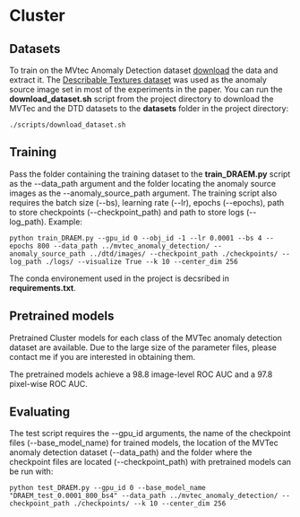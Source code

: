 # Cluster

## Datasets
To train on the MVtec Anomaly Detection dataset [download](https://www.mvtec.com/company/research/datasets/mvtec-ad)
the data and extract it. The [Describable Textures dataset](https://www.robots.ox.ac.uk/~vgg/data/dtd/) was used as the anomaly source 
image set in most of the experiments in the paper. You can run the **download_dataset.sh** script from the project directory
to download the MVTec and the DTD datasets to the **datasets** folder in the project directory:
```
./scripts/download_dataset.sh
```


## Training
Pass the folder containing the training dataset to the **train_DRAEM.py** script as the --data_path argument and the
folder locating the anomaly source images as the --anomaly_source_path argument. 
The training script also requires the batch size (--bs), learning rate (--lr), epochs (--epochs), path to store checkpoints
(--checkpoint_path) and path to store logs (--log_path).
Example:

```
python train_DRAEM.py --gpu_id 0 --obj_id -1 --lr 0.0001 --bs 4 --epochs 800 --data_path ../mvtec_anomaly_detection/ --anomaly_source_path ../dtd/images/ --checkpoint_path ./checkpoints/ --log_path ./logs/ --visualize True --k 10 --center_dim 256
```

The conda environement used in the project is decsribed in **requirements.txt**.

## Pretrained models
Pretrained Cluster models for each class of the MVTec anomaly detection dataset are available. 
Due to the large size of the parameter files, please contact me if you are interested in obtaining them.

The pretrained models achieve a 98.8 image-level ROC AUC and a 97.8 pixel-wise ROC AUC.


## Evaluating
The test script requires the --gpu_id arguments, the name of the checkpoint files (--base_model_name) for trained models, the 
location of the MVTec anomaly detection dataset (--data_path) and the folder where the checkpoint files are located (--checkpoint_path)
with pretrained models can be run with:

```
python test_DRAEM.py --gpu_id 0 --base_model_name "DRAEM_test_0.0001_800_bs4" --data_path ../mvtec_anomaly_detection/ --checkpoint_path ./checkpoints/ --k 10 --center_dim 256
```


